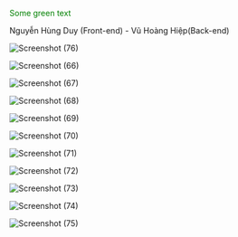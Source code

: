 <span style="color: green"> Some green text </span>

Nguyễn Hùng Duy (Front-end) - Vũ Hoàng Hiệp(Back-end)

![Screenshot (76)](https://user-images.githubusercontent.com/56124429/129132481-75bddb05-4809-414e-9e97-bb07999f2b36.png)

![Screenshot (66)](https://user-images.githubusercontent.com/56124429/129132568-25b3739e-18e6-4e81-bb2e-1ff868ef566b.png)

![Screenshot (67)](https://user-images.githubusercontent.com/56124429/129132574-7bfba330-4cfb-420b-93bf-d9ce3f06b179.png)

![Screenshot (68)](https://user-images.githubusercontent.com/56124429/129132621-03c9ada7-ef8f-4bdc-a3fc-861c9312f7f3.png)

![Screenshot (69)](https://user-images.githubusercontent.com/56124429/129132624-00da58be-2730-4729-88b0-719203a2393f.png)

![Screenshot (70)](https://user-images.githubusercontent.com/56124429/129132626-34e94295-3477-4009-bb62-eca96524fdb0.png)

![Screenshot (71)](https://user-images.githubusercontent.com/56124429/129132612-9a61a954-14c4-49d8-8d88-34cc8f4e218a.png)

![Screenshot (72)](https://user-images.githubusercontent.com/56124429/129132613-b44cfe79-c65e-4817-a1cb-2d289a08fffb.png)

![Screenshot (73)](https://user-images.githubusercontent.com/56124429/129132614-d2ae372e-6012-427b-9d0f-cf57ac49ef8f.png)

![Screenshot (74)](https://user-images.githubusercontent.com/56124429/129132616-932585d7-0317-4933-96ee-881099b19639.png)

![Screenshot (75)](https://user-images.githubusercontent.com/56124429/129132618-112df557-1730-442d-a51a-a7de568e1859.png)
